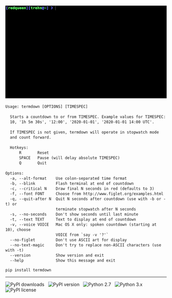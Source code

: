 ![termdown demo](/termdown.gif?raw=true)

```
Usage: termdown [OPTIONS] [TIMESPEC]

  Starts a countdown to or from TIMESPEC. Example values for TIMESPEC:
  10, '1h 5m 30s', '12:00', '2020-01-01', '2020-01-01 14:00 UTC'.

  If TIMESPEC is not given, termdown will operate in stopwatch mode
  and count forward.

  Hotkeys:
      R       Reset
      SPACE   Pause (will delay absolute TIMESPEC)
      Q       Quit

Options:
  -a, --alt-format    Use colon-separated time format
  -b, --blink         Flash terminal at end of countdown
  -c, --critical N    Draw final N seconds in red (defaults to 3)
  -f, --font FONT     Choose from http://www.figlet.org/examples.html
  -q, --quit-after N  Quit N seconds after countdown (use with -b or -t) or
                      terminate stopwatch after N seconds
  -s, --no-seconds    Don't show seconds until last minute
  -t, --text TEXT     Text to display at end of countdown
  -v, --voice VOICE   Mac OS X only: spoken countdown (starting at 10), choose
                      VOICE from `say -v '?'`
  --no-figlet         Don't use ASCII art for display
  --no-text-magic     Don't try to replace non-ASCII characters (use with -t)
  --version           Show version and exit
  --help              Show this message and exit
```

```
pip install termdown
```

------------------------------------------------------------------------

![PyPI downloads](http://img.shields.io/pypi/dm/termdown.svg) &nbsp; ![PyPI version](http://img.shields.io/pypi/v/termdown.svg) &nbsp; ![Python 2.7](http://img.shields.io/badge/Python-2.7-green.svg) &nbsp; ![Python 3.x](http://img.shields.io/badge/Python-3.x-green.svg) &nbsp; ![PyPI license](http://img.shields.io/badge/License-GPLv3-red.svg)
